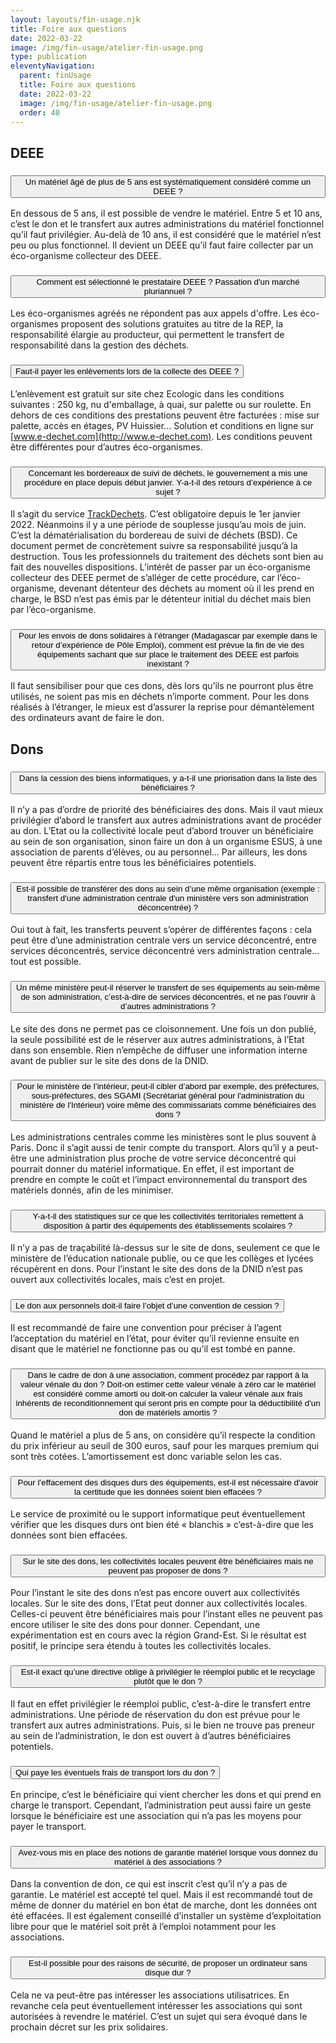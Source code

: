 ```yaml
---
layout: layouts/fin-usage.njk
title: Foire aux questions
date: 2022-03-22
image: /img/fin-usage/atelier-fin-usage.png
type: publication
eleventyNavigation:
  parent: finUsage
  title: Foire aux questions
  date: 2022-03-22
  image: /img/fin-usage/atelier-fin-usage.png
  order: 40
---
```


## DEEE

<div class="fr-accordions-group">
<section class="fr-accordion">

<h3 class="fr-accordion__title">
<button class="fr-accordion__btn" aria-expanded="false" aria-controls="accordion-question-21">Un matériel âgé de plus de 5 ans est systématiquement considéré comme un DEEE ?</button>
</h3>
<div class="fr-collapse" id="accordion-question-21">

En dessous de 5 ans, il est possible de vendre le matériel. Entre 5 et 10 ans, c’est le don et le transfert aux autres administrations du matériel fonctionnel qu’il faut privilégier. Au-delà de 10 ans, il est considéré que le matériel n’est peu ou plus fonctionnel. Il devient un DEEE qu’il faut faire collecter par un éco-organisme collecteur des DEEE.

</div>

<h3 class="fr-accordion__title">
<button class="fr-accordion__btn" aria-expanded="false" aria-controls="accordion-question-22">Comment est sélectionné le prestataire DEEE ? Passation d'un marché pluriannuel ?</button>
</h3>
<div class="fr-collapse" id="accordion-question-22">

Les éco-organismes agréés ne répondent pas aux appels d'offre. Les éco-organismes proposent des solutions gratuites au titre de la REP, la responsabilité élargie au producteur, qui permettent le transfert de responsabilité dans la gestion des déchets.

</div>

<h3 class="fr-accordion__title">
<button class="fr-accordion__btn" aria-expanded="false" aria-controls="accordion-question-24">Faut-il payer les enlèvements lors de la collecte des DEEE ?</button>
</h3>
<div class="fr-collapse" id="accordion-question-24">

L’enlèvement est gratuit sur site chez Ecologic dans les conditions suivantes : 250 kg, nu d'emballage, à quai, sur palette ou sur roulette. En dehors de ces conditions des prestations peuvent être facturées : mise sur palette, accès en étages, PV Huissier... Solution et conditions en ligne sur [www.e-dechet.com](http://www.e-dechet.com). Les conditions peuvent être différentes pour d’autres éco-organismes.

</div>

<h3 class="fr-accordion__title">
<button class="fr-accordion__btn" aria-expanded="false" aria-controls="accordion-question-25">Concernant les bordereaux de suivi de déchets, le gouvernement a mis une procédure en place depuis début janvier. Y-a-t-il des retours d’expérience à ce sujet ?</button>
</h3>
<div class="fr-collapse" id="accordion-question-25">

Il s’agit du service [TrackDechets](https://trackdechets.beta.gouv.fr/). C’est obligatoire depuis le 1er janvier 2022. Néanmoins il y a une période de souplesse jusqu’au mois de juin. C’est la dématérialisation du bordereau de suivi de déchets (BSD). Ce document permet de concrètement suivre sa responsabilité jusqu’à la destruction. Tous les professionnels du traitement des déchets sont bien au fait des nouvelles dispositions. L’intérêt de passer par un éco-organisme collecteur des DEEE permet de s’alléger de cette procédure, car l’éco-organisme, devenant détenteur des déchets au moment où il les prend en charge, le BSD n’est pas émis par le détenteur initial du déchet mais bien par l’éco-organisme.

</div>

<h3 class="fr-accordion__title">
<button class="fr-accordion__btn" aria-expanded="false" aria-controls="accordion-question-23">Pour les envois de dons solidaires à l’étranger (Madagascar par exemple dans le retour d’expérience de Pôle Emploi), comment est prévue la fin de vie des équipements sachant que sur place le traitement des DEEE est parfois inexistant ?</button>
</h3>
<div class="fr-collapse" id="accordion-question-23">

Il faut sensibiliser pour que ces dons, dès lors qu’ils ne pourront plus être utilisés, ne soient pas mis en déchets n’importe comment. Pour les dons réalisés à l’étranger, le mieux est d’assurer la reprise pour démantèlement des ordinateurs avant de faire le don.

</div>

</section>
</div>


## Dons

<div class="fr-accordions-group">
<section class="fr-accordion">

<h3 class="fr-accordion__title">
<button class="fr-accordion__btn" aria-expanded="false" aria-controls="accordion-question-1">Dans la cession des biens informatiques, y a-t-il une priorisation dans la liste des bénéficiaires ?</button>
</h3>
<div class="fr-collapse" id="accordion-question-1">

Il n’y a pas d’ordre de priorité des bénéficiaires des dons. Mais il vaut mieux privilégier d’abord le transfert aux autres administrations avant de procéder au don. L’Etat ou la collectivité locale peut d’abord trouver un bénéficiaire au sein de son organisation, sinon faire un don à un organisme ESUS, à une association de parents d’élèves, ou au personnel… Par ailleurs, les dons peuvent être répartis entre tous les bénéficiaires potentiels.

</div>

<h3 class="fr-accordion__title">
<button class="fr-accordion__btn" aria-expanded="false" aria-controls="accordion-question-2">Est-il possible de transférer des dons au sein d’une même organisation (exemple : transfert d'une administration centrale d'un ministère vers son administration déconcentrée) ?</button>
</h3>
<div class="fr-collapse" id="accordion-question-2">

Oui tout à fait, les transferts peuvent s’opérer de différentes façons : cela peut être d’une administration centrale vers un service déconcentré, entre services déconcentrés, service déconcentré vers administration centrale… tout est possible.

</div>

<h3 class="fr-accordion__title">
<button class="fr-accordion__btn" aria-expanded="false" aria-controls="accordion-question-3">Un même ministère peut-il réserver le transfert de ses équipements au sein-même de son administration, c’est-à-dire de services déconcentrés, et ne pas l’ouvrir à d’autres administrations ?</button>
</h3>
<div class="fr-collapse" id="accordion-question-3">

Le site des dons ne permet pas ce cloisonnement. Une fois un don publié, la seule possibilité est de le réserver aux autres administrations, à l’Etat dans son ensemble. Rien n’empêche de diffuser une information interne avant de publier sur le site des dons de la DNID.

</div>

<h3 class="fr-accordion__title">
<button class="fr-accordion__btn" aria-expanded="false" aria-controls="accordion-question-4">Pour le ministère de l’intérieur, peut-il cibler d’abord par exemple, des préfectures, sous-préfectures, des SGAMI (Secrétariat général pour l'administration du ministère de l'Intérieur) voire même des commissariats comme bénéficiaires des dons ?</button>
</h3>
<div class="fr-collapse" id="accordion-question-4">

Les administrations centrales comme les ministères sont le plus souvent à Paris. Donc il s’agit aussi de tenir compte du transport. Alors qu’il y a peut-être une administration plus proche de votre service déconcentré qui pourrait donner du matériel informatique. En effet, il est important de prendre en compte le coût et l’impact environnemental du transport des matériels donnés, afin de les minimiser.

</div>

<h3 class="fr-accordion__title">
<button class="fr-accordion__btn" aria-expanded="false" aria-controls="accordion-question-5">Y-a-t-il des statistiques sur ce que les collectivités territoriales remettent à disposition à partir des équipements des établissements scolaires ?</button>
</h3>
<div class="fr-collapse" id="accordion-question-5">

Il n’y a pas de traçabilité là-dessus sur le site de dons, seulement ce que le ministère de l’éducation nationale publie, ou ce que les collèges et lycées récupèrent en dons. Pour l’instant le site des dons de la DNID n’est pas ouvert aux collectivités locales, mais c’est en projet.

</div>

<h3 class="fr-accordion__title">
<button class="fr-accordion__btn" aria-expanded="false" aria-controls="accordion-question-6">Le don aux personnels doit-il faire l’objet d’une convention de cession ?</button>
</h3>
<div class="fr-collapse" id="accordion-question-6">

Il est recommandé de faire une convention pour préciser à l’agent l’acceptation du matériel en l’état, pour éviter qu’il revienne ensuite en disant que le matériel ne fonctionne pas ou qu’il est tombé en panne.

</div>

<h3 class="fr-accordion__title">
<button class="fr-accordion__btn" aria-expanded="false" aria-controls="accordion-question-7">Dans le cadre de don à une association, comment procédez par rapport à la valeur vénale du don ? Doit-on estimer cette valeur vénale à zéro car le matériel est considéré comme amorti ou doit-on calculer la valeur vénale aux frais inhérents de reconditionnement qui seront pris en compte pour la déductibilité d'un don de matériels amortis ?</button>
</h3>
<div class="fr-collapse" id="accordion-question-7">

Quand le matériel a plus de 5 ans, on considère qu’il respecte la condition du prix inférieur au seuil de 300 euros, sauf pour les marques premium qui sont très cotées. L’amortissement est donc variable selon les cas.

</div>

<h3 class="fr-accordion__title">
<button class="fr-accordion__btn" aria-expanded="false" aria-controls="accordion-question-8">Pour l’effacement des disques durs des équipements, est-il est nécessaire d'avoir la certitude que les données soient bien effacées ?</button>
</h3>
<div class="fr-collapse" id="accordion-question-8">

Le service de proximité ou le support informatique peut éventuellement vérifier que les disques durs ont bien été « blanchis » c’est-à-dire que les données sont bien effacées.

</div>

<h3 class="fr-accordion__title">
<button class="fr-accordion__btn" aria-expanded="false" aria-controls="accordion-question-9">Sur le site des dons, les collectivités locales peuvent être bénéficiaires mais ne peuvent pas proposer de dons ?</button>
</h3>
<div class="fr-collapse" id="accordion-question-9">

Pour l’instant le site des dons n’est pas encore ouvert aux collectivités locales. Sur le site des dons, l’Etat peut donner aux collectivités locales. Celles-ci peuvent être bénéficiaires mais pour l’instant elles ne peuvent pas encore utiliser le site des dons pour donner. Cependant, une expérimentation est en cours avec la région Grand-Est. Si le résultat est positif, le principe sera étendu à toutes les collectivités locales.

</div>

<h3 class="fr-accordion__title">
<button class="fr-accordion__btn" aria-expanded="false" aria-controls="accordion-question-10">Est-il exact qu’une directive oblige à privilégier le réemploi public et le recyclage plutôt que le don ?</button>
</h3>
<div class="fr-collapse" id="accordion-question-10">

Il faut en effet privilégier le réemploi public, c’est-à-dire le transfert entre administrations. Une période de réservation du don est prévue pour le transfert aux autres administrations. Puis, si le bien ne trouve pas preneur au sein de l’administration, le don est ouvert à d’autres bénéficiaires potentiels.

</div>

<h3 class="fr-accordion__title">
<button class="fr-accordion__btn" aria-expanded="false" aria-controls="accordion-question-11">Qui paye les éventuels frais de transport lors du don ?</button>
</h3>
<div class="fr-collapse" id="accordion-question-11">

En principe, c’est le bénéficiaire qui vient chercher les dons et qui prend en charge le transport. Cependant, l’administration peut aussi faire un geste lorsque le bénéficiaire est une association qui n’a pas les moyens pour payer le transport.

</div>

<h3 class="fr-accordion__title">
<button class="fr-accordion__btn" aria-expanded="false" aria-controls="accordion-question-12">Avez-vous mis en place des notions de garantie matériel lorsque vous donnez du matériel à des associations ?</button>
</h3>
<div class="fr-collapse" id="accordion-question-12">

Dans la convention de don, ce qui est inscrit c’est qu’il n’y a pas de garantie. Le matériel est accepté tel quel. Mais il est recommandé tout de même de donner du matériel en bon état de marche, dont les données ont été effacées. Il est également conseillé d’installer un système d’exploitation libre pour que le matériel soit prêt à l’emploi notamment pour les associations.

</div>

<h3 class="fr-accordion__title">
<button class="fr-accordion__btn" aria-expanded="false" aria-controls="accordion-question-13">Est-il possible pour des raisons de sécurité, de proposer un ordinateur sans disque dur ?</button>
</h3>
<div class="fr-collapse" id="accordion-question-13">

Cela ne va peut-être pas intéresser les associations utilisatrices. En revanche cela peut éventuellement intéresser les associations qui sont autorisées à revendre le matériel. C’est un sujet qui sera évoqué dans le prochain décret sur les prix solidaires.

</div>

</section>
</div>
